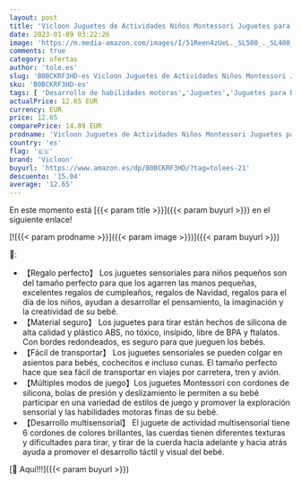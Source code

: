```yaml
---
layout: post
title: 'Vicloon Juguetes de Actividades Niños Montessori Juguetes para Niños de Cohete Juguetes Sensoriales para Bebés Juguetes de Cuerda de Tracción de Silicona para Bebés'
date: 2023-01-09 03:22:26
image: 'https://m.media-amazon.com/images/I/51Reen4zUeL._SL500_._SL400_.jpg'
comments: true
category: ofertas
author: 'tole.es'
slug: 'B0BCKRF3HD-es Vicloon Juguetes de Actividades Niños Montessori Juguetes...'
sku: 'B0BCKRF3HD-es'
tags: [ 'Desarrollo de habilidades motoras','Juguetes','Juguetes para Bebés y primera infancia','Juguetes para arrastrar','Juguetes y juegos','bebés','vicloon','🇪🇸', ]
actualPrice: 12.65 EUR
currency: EUR
price: 12.65
comparePrice: 14.89 EUR
prodname: 'Vicloon Juguetes de Actividades Niños Montessori Juguetes para Niños de Cohete Juguetes Sensoriales para Bebés Juguetes de Cuerda de Tracción de Silicona para Bebés'
country: 'es'
flag: '🇪🇸'
brand: 'Vicloon'
buyurl: 'https://www.amazon.es/dp/B0BCKRF3HD/?tag=tolees-21'
descuento: '15.04'
average: '12.65'
---
```


En este momento está [{{< param title >}}]({{< param buyurl >}}) en el siguiente enlace!

[![{{< param prodname >}}]({{< param image >}})]({{< param buyurl >}})

🔎:

- 【Regalo perfecto】 Los juguetes sensoriales para niños pequeños son del tamaño perfecto para que los agarren las manos pequeñas, excelentes regalos de cumpleaños, regalos de Navidad, regalos para el día de los niños, ayudan a desarrollar el pensamiento, la imaginación y la creatividad de su bebé.
- 【Material seguro】 Los juguetes para tirar están hechos de silicona de alta calidad y plástico ABS, no tóxico, insípido, libre de BPA y ftalatos. Con bordes redondeados, es seguro para que jueguen los bebés.
- 【Fácil de transportar】 Los juguetes sensoriales se pueden colgar en asientos para bebés, cochecitos e incluso cunas. El tamaño perfecto hace que sea fácil de transportar en viajes por carretera, tren y avión.
- 【Múltiples modos de juego】Los juguetes Montessori con cordones de silicona, bolas de presión y deslizamiento le permiten a su bebé participar en una variedad de estilos de juego y promover la exploración sensorial y las habilidades motoras finas de su bebé.
- 【Desarrollo multisensorial】 El juguete de actividad multisensorial tiene 6 cordones de colores brillantes, las cuerdas tienen diferentes texturas y dificultades para tirar, y tirar de la cuerda hacia adelante y hacia atrás ayuda a promover el desarrollo táctil y visual del bebé.

[🛒 Aquí!!!]({{< param buyurl >}})
